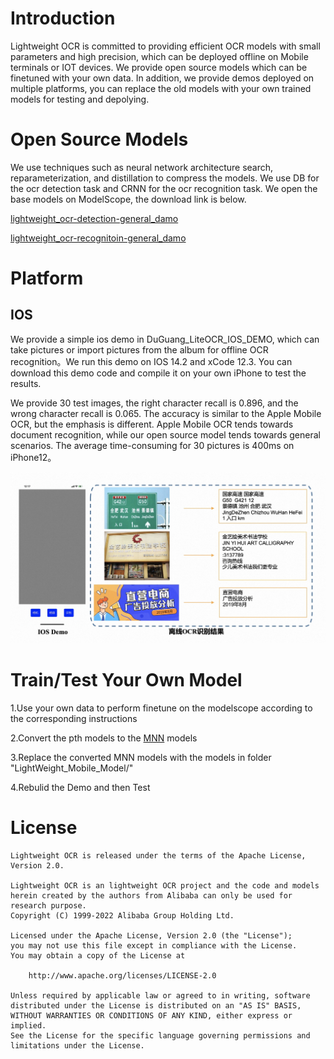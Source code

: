 # Introduction
Lightweight OCR is committed to providing efficient OCR models with small parameters and high precision, which can be deployed offline on Mobile terminals or IOT devices. We provide open source models which can be finetuned with your own data. In addition, we provide demos deployed on multiple platforms, you can replace the old models with your own trained models for testing and depolying.


# Open Source Models
We use techniques such as neural network architecture search, reparameterization, and distillation to compress the models. We use DB for the ocr detection task and CRNN for the ocr recognition task. We open the base models on ModelScope, the download link is below.

 [lightweight_ocr-detection-general_damo](https://modelscope.cn/models/damo/cv_proxylessnas_ocr-detection-db-line-level_damo/summary)

 [lightweight_ocr-recognitoin-general_damo](https://modelscope.cn/models/damo/cv_LightweightEdge_ocr-recognitoin-general_damo/summary)


# Platform
## IOS
We provide a simple ios demo in DuGuang_LiteOCR_IOS_DEMO, which can take pictures or import pictures from the album for offline OCR recognition。We run this demo on IOS 14.2 and xCode 12.3. You can download this demo code and compile it on your own iPhone to test the results.


We provide 30 test images, the right character recall is 0.896, and the wrong character recall is 0.065. The accuracy is similar to the Apple Mobile OCR, but the emphasis is different. Apple Mobile OCR tends towards document recognition, while our open source model tends towards general scenarios. The average time-consuming for 30 pictures is 400ms on iPhone12。

![avatar](resources/lightweight_ios_demo_rst.png)


# Train/Test Your Own Model
1.Use your own data to perform finetune on the modelscope according to the corresponding instructions

2.Convert the pth models to the [MNN](https://www.mnn.zone/m/0.3/index.html) models

3.Replace the converted MNN models with the models in folder "LightWeight_Mobile_Model/"

4.Rebulid the Demo and then Test

# License
``` 
Lightweight OCR is released under the terms of the Apache License, Version 2.0.

Lightweight OCR is an lightweight OCR project and the code and models herein created by the authors from Alibaba can only be used for research purpose.
Copyright (C) 1999-2022 Alibaba Group Holding Ltd. 

Licensed under the Apache License, Version 2.0 (the "License");
you may not use this file except in compliance with the License.
You may obtain a copy of the License at

    http://www.apache.org/licenses/LICENSE-2.0

Unless required by applicable law or agreed to in writing, software
distributed under the License is distributed on an "AS IS" BASIS,
WITHOUT WARRANTIES OR CONDITIONS OF ANY KIND, either express or implied.
See the License for the specific language governing permissions and
limitations under the License.
``` 
